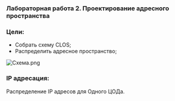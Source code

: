 ### Лабораторная работа 2. Проектирование адресного пространства

### Цели:
- Собрать схему CLOS;
- Распределить адресное пространство;

![Схема.png](Схема.png)

### IP адресация:
Распределение IP адресов для Одного ЦОДа.
